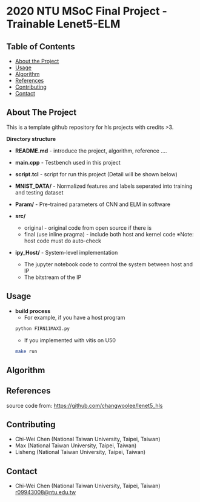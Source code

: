 # 2020 NTU MSoC Final Project - Trainable Lenet5-ELM

<!-- TABLE OF CONTENTS -->
## Table of Contents

* [About the Project](#about-the-project)
* [Usage](#usage)
* [Algorithm](#algorithm)
* [References](#references)
* [Contributing](#contributing)
* [Contact](#contact)


<!-- ABOUT THE PROJECT -->
## About The Project
This is a template github repository for hls projects with credits >3.

**Directory structure**
* **README.md** - introduce the project, algorithm, reference ....
* **main.cpp** - Testbench used in this project
* **script.tcl** - script for run this project (Detail will be shown below)
* **MNIST_DATA/** - Normalized features and labels seperated into training and testing dataset
* **Param/** - Pre-trained parameters of CNN and ELM in software

* **src/**
  * original - original code from open source if there is 
  * final (use inline pragma) - include both host and kernel code ※Note: host code must do auto-check

* **ipy_Host/** - System-level implementation
  * The jupyter notebook code to control the system between host and IP
  * The bitstream of the IP 
  
      
<!-- USAGE EXAMPLES -->
## Usage
* **build process**
  * For example, if you have a host program
  ```sh
  python FIRN11MAXI.py
  ```
  * If you implemented with vitis on U50
  ```sh
  make run
  ```

<!-- Algorithm -->
## Algorithm

<!-- References -->
## References
source code from: https://github.com/changwoolee/lenet5_hls

<!-- CONTRIBUTING -->
## Contributing
* Chi-Wei Chen (National Taiwan University, Taipei, Taiwan)
* Max (National Taiwan University, Taipei, Taiwan)
* Lisheng (National Taiwan University, Taipei, Taiwan)

<!-- CONTACT -->
## Contact
* Chi-Wei Chen (National Taiwan University, Taipei, Taiwan) r09943008@ntu.edu.tw



